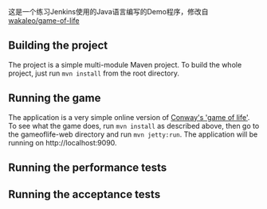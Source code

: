 这是一个练习Jenkins使用的Java语言编写的Demo程序，修改自[wakaleo/game-of-life](https://github.com/wakaleo/game-of-life)

## Building the project

The project is a simple multi-module Maven project. To build the whole project, just run `mvn install` from the root directory.

## Running the game

The application is a very simple online version of [Conway's 'game of life'](http://en.wikipedia.org/wiki/Conway's_Game_of_Life). To see what the game does, run `mvn install` as described above, then go to the gameoflife-web directory and run `mvn jetty:run`. The application will be running on http://localhost:9090.

## Running the performance tests


## Running the acceptance tests